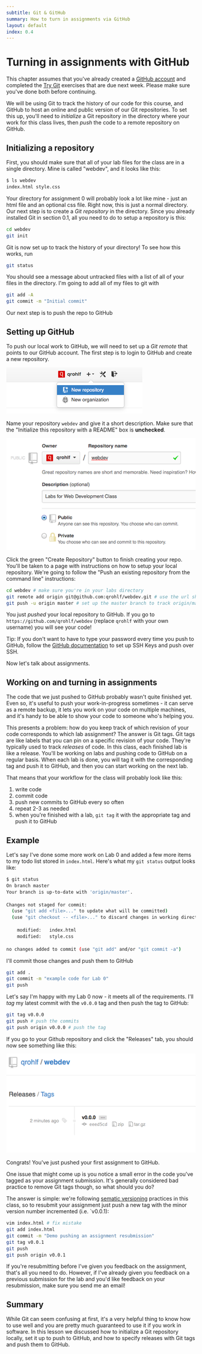 ```yaml
---
subtitle: Git & GitHub
summary: How to turn in assignments via GitHub
layout: default
index: 0.4
---
```


# Turning in assignments with GitHub

<div class="alert alert-warning">
	This chapter assumes that you've already created a <a href="https://github.com/join">GitHub account</a> and completed the <a href="http://try.github.io">Try Git</a> exercises that are due next week. Please make sure you've done both before continuing.
</div>

We will be using Git to track the history of our code for this course, and GitHub to host an online and public version of our Git repositories. To set this up, you'll need to *initialize* a Git repository in the directory where your work for this class lives, then *push* the code to a remote repository on GitHub.

## Initializing a repository

First, you should make sure that all of your lab files for the class are in a single directory. Mine is called "webdev", and it looks like this:

```sh
$ ls webdev
index.html style.css
```

Your directory for assignment 0 will probably look a lot like mine - just an html file and an optional css file. Right now, this is just a normal directory. Our next step is to create a *Git repository* in the directory. Since you already installed Git in section 0.1, all you need to do to setup a repository is this:

```sh
cd webdev
git init
```

Git is now set up to track the history of your directory! To see how this works, run

```sh
git status
```

You should see a message about untracked files with a list of all of your files in the directory. I'm going to add all of my files to git with

```sh
git add -A
git commit -m "Initial commit"
```

Our next step is to push the repo to GitHub

## Setting up GitHub

To push our local work to GitHub, we will need to set up a *Git remote* that points to our GitHub account. The first step is to login to GitHub and create a new repository.

![](/images/github-create.png)

Name your repository `webdev` and give it a short description. Make sure that the "Initialize this repository with a README" box is **unchecked**.

![](/images/github-name.png)

Click the green "Create Repository" button to finish creating your repo. You'll be taken to a page with instructions on how to setup your local repository. We're going to follow the "Push an existing repository from the command line" instructions:

```sh
cd webdev # make sure you're in your labs directory
git remote add origin git@github.com:qrohlf/webdev.git # use the url shown on GitHub
git push -u origin master # set up the master branch to track origin/master on GitHub
```

You just *pushed* your local repository to GitHub. If you go to `https://github.com/qrohlf/webdev` (replace `qrohlf` with your own username) you will see your code!

<div class="alert alert-info">Tip: If you don't want to have to type your password every time you push to GitHub, follow the <a href="https://help.github.com/articles/generating-ssh-keys">GitHub documentation</a> to set up SSH Keys and push over SSH.</div>

Now let's talk about assignments.

## Working on and turning in assignments

The code that we just pushed to GitHub probably wasn't quite finished yet. Even so, it's useful to push your work-in-progress sometimes - it can serve as a remote backup, it lets you work on your code on multiple machines, and it's handy to be able to show your code to someone who's helping you. 

This presents a problem: how do you keep track of which revision of your code corresponds to which lab assignment? The answer is Git tags. Git tags are like labels that you can pin on a specific revision of your code. They're typically used to track *releases* of code. In this class, each finished lab is like a release.  You'll be working on labs and pushing code to GitHub on a regular basis. When each lab is done, you will tag it with the corresponding tag and push it to GitHub, and then you can start working on the next lab.

That means that your workflow for the class will probably look like this:

1. write code
2. commit code
3. push new commits to GitHub every so often
4. repeat 2-3 as needed
5. when you're finished with a lab, `git tag` it with the appropriate tag and push it to GitHub

## Example

Let's say I've done some more work on Lab 0 and added a few more items to my todo list stored in `index.html`.  Here's what my `git status` output looks like:

```sh
$ git status
On branch master
Your branch is up-to-date with 'origin/master'.

Changes not staged for commit:
  (use "git add <file>..." to update what will be committed)
  (use "git checkout -- <file>..." to discard changes in working directory)

	modified:   index.html
	modified:   style.css

no changes added to commit (use "git add" and/or "git commit -a")
```

I'll commit those changes and push them to GitHub

```sh
git add .
git commit -m "example code for Lab 0"
git push
```

Let's say I'm happy with my Lab 0 now - it meets all of the requirements. I'll *tag* my latest commit with the `v0.0.0` tag and then push the tag to GitHub:

```sh
git tag v0.0.0
git push # push the commits
git push origin v0.0.0 # push the tag
```

If you go to your Github repository and click the "Releases" tab, you should now see something like this:

![](/images/github-tag.png)

Congrats! You've just pushed your first assignment to GitHub.

One issue that might come up is you notice a small error in the code you've tagged as your assignment submission. It's generally considered bad practice to remove Git tags though, so what should you do?

The answer is simple: we're following [sematic versioning](http://semver.org) practices in this class, so to resubmit your assignment just push a new tag with the minor version number incremented (i.e. `v0.0.1):

```sh
vim index.html # fix mistake
git add index.html
git commit -m "Demo pushing an assignment resubmission"
git tag v0.0.1
git push
git push origin v0.0.1
```

If you're resubmitting before I've given you feedback on the assignment, that's all you need to do. However, if I've already given you feedback on a previous submission for the lab and you'd like feedback on your resubmission, make sure you send me an email!

## Summary

While Git can seem confusing at first, it's a very helpful thing to know how to use well and you are pretty much guaranteed to use it if you work in software. In this lesson we discussed how to initialize a Git repository locally, set it up to push to GitHub, and how to specify releases with Git tags and push them to GitHub.